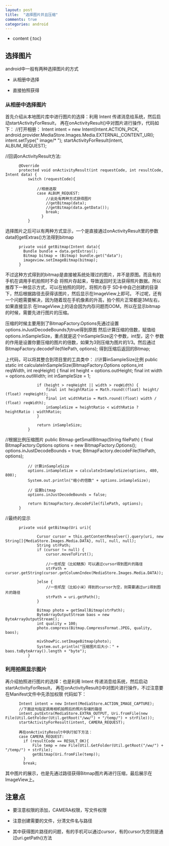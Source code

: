 ```yaml
---
layout: post
title:  "选择图片并且压缩"
comments: true
categories: android
---
```


* content
{:toc}

## 选择图片

android中一般有两种选择图片的方式

* 从相册中选择

* 直接拍照获得

### 从相册中选择图片

首先介绍从本地图片库中进行图片的选择：利用 Intent 传递消息给系统，然后启动startActivityForResult，
再在onActivityResult()中对图片进行操作，代码如下：
//打开相册：
          Intent intent = new Intent(Intent.ACTION_PICK, android.provider.MediaStore.Images.Media.EXTERNAL_CONTENT_URI);
          intent.setType(" image/* ");
          startActivityForResult(intent, ALBUM_REQUEST);

//回调onActivityResult方法:

          @Override
          protected void onActivityResult(int requestCode, int resultCode, Intent data) {
              switch (requestCode){

                  //相册选取
                  case ALBUM_REQUEST:
                      //此处有两种方式获得图片
                      //getBitmap(data);
                      //getBitmap(data.getData());
                      break;
                    }
              }

选择图片之后可以有两种方式显示，一个是直接通过onActivityResult里的参数data的getExtras()方法得到bitmap

          private void getBitmap(Intent data){
            Bundle bundle = data.getExtras();
            Bitmap bitmap = (Bitmap) bundle.get("data");
            imageview.setImageBitmap(bitmap);
          }

不过这种方式得到的bitmap是直接被系统处理过的图片，并不是原图。而且有的手机在调用手机拍照时不会
将照片存起来，导致返回时无法获得照片数据。所以推荐下一种显示方式，可以在拍照的同时，将照片存于
SD卡中自己创建的目录下，然后根据路径去获得该图片，然后显示在ImageView上即可。
不过呢，还有一个问题需要解决，因为随着现在手机像素的升高，拍个照片正常都是3M左右，如果直接显示
在ImageView上的话会因为内存问题而OOM，所以在显示bitmap的时候，需要先进行图片的压缩。

压缩的时候主要用到了BitmapFactory.Options先通过设置options.inJustDecodeBounds为true得到原图
然后计算压缩的倍数，赋值给options.inSampleSize，重点就是这个inSampleSize这个参数，int型，这个
参数的作用是设置你要压缩的图片的倍数，如果为3则压缩为图片的1/3。然后通过BitmapFactory.decodeFile(filePath, options);
得到压缩后返回的Bitmap;

上代码，可以将其整合到项目里的工具类中：
//计算inSampleSize比例
          public static int calculateInSampleSize(BitmapFactory.Options options,int reqWidth, int reqHeight) {
                  final int height = options.outHeight;
                  final int width = options.outWidth;
                  int inSampleSize = 1;

                  if (height > reqHeight || width > reqWidth) {
                      final int heightRatio = Math.round((float) height/ (float) reqHeight);
                      final int widthRatio = Math.round((float) width / (float) reqWidth);
                      inSampleSize = heightRatio < widthRatio ? heightRatio : widthRatio;
                  }

                  return inSampleSize;
              }

//根据比例压缩图片
          public Bitmap getSmallBitmap(String filePath) {
              final BitmapFactory.Options options = new BitmapFactory.Options();
              options.inJustDecodeBounds = true;
              BitmapFactory.decodeFile(filePath, options);

              // 计算inSampleSize
              options.inSampleSize = calculateInSampleSize(options, 480, 800);
              System.out.println("缩小的倍数" + options.inSampleSize);

              // 设置bitmap
              options.inJustDecodeBounds = false;

              return BitmapFactory.decodeFile(filePath, options);
          }    


//最终的显示

          private void getBitmap(Uri uri){

                  Cursor cursor = this.getContentResolver().query(uri, new String[]{MediaStore.Images.Media.DATA}, null, null, null);
                  String strPath;
                  if (cursor != null) {
                      cursor.moveToFirst();

                      //一些机型（比如魅族）可以通过cursor得到图片的路径
                      strPath = cursor.getString(cursor.getColumnIndex(MediaStore.Images.Media.DATA));

                  }else {
                      //一些机型（比如小米）得到的cursor为空，则需要通过uri得到图片的路径
                      strPath = uri.getPath();
                  }

                  Bitmap photo = getSmallBitmap(strPath);
                  ByteArrayOutputStream baos = new ByteArrayOutputStream();
                  int quality = 100;
                  photo.compress(Bitmap.CompressFormat.JPEG, quality, baos);

                  mivShowPic.setImageBitmap(photo);
                  System.out.println("压缩图片后大小：" + baos.toByteArray().length + "byte");
              }

### 利用拍照显示图片
再介绍拍照进行图片的选择：也是利用 Intent 传递消息给系统，然后启动startActivityForResult，
再在onActivityResult()中对图片进行操作，不过注意要在Manifest文件中先添加权限<uses-permission android:name="android.permission.CAMERA" />
代码如下：

          Intent intent = new Intent(MediaStore.ACTION_IMAGE_CAPTURE);
          //下面这句指定调用相机拍照后的照片存储的路径
          intent.putExtra(MediaStore.EXTRA_OUTPUT, Uri.fromFile(new File(Util.GetFolder(Util.getRoot("/ww/") + "/temp/") + strFile)));
          startActivityForResult(intent, CAMERA_REQUEST);

          再在onActivityResult中执行如下方法：
          case CAMERA_REQUEST:
            if (resultCode == RESULT_OK){
                File temp = new File(Util.GetFolder(Util.getRoot("/ww/") + "/temp/") + strFile);
                getBitmap(Uri.fromFile(temp));
            }
            break;

其中图片的展示，也是先通过路径获得Bitmap图片再进行压缩，最后展示在ImageView上。



## 注意点

* 要注意权限的添加，CAMERA权限，写文件权限

* 注意创建需要的文件，分清文件名与路径

* 其中获得图片路径的问题，有的手机可以通过cursor，有的cursor为空则是通过uri.getPath()方法
